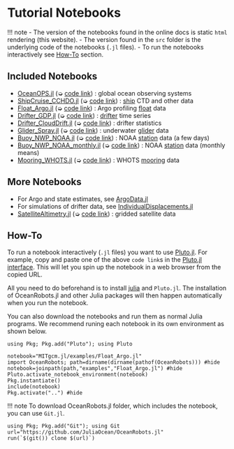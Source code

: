 # Tutorial Notebooks

!!! note
    - The version of the notebooks found in the online docs is static `html` rendering (this website).
    - The version found in the `src` folder is the underlying code of the notebooks (`.jl` files).
    - To run the notebooks interactively see [How-To](@ref) section.

## Included Notebooks

- [OceanOPS.jl](OceanOPS.html) (➭ [code link](https://raw.githubusercontent.com/JuliaOcean/OceanRobots.jl/master/examples/OceanOPS.jl)) : global ocean observing systems
- [ShipCruise\_CCHDO.jl](ShipCruise_CCHDO.html) (➭ [code link](https://raw.githubusercontent.com/JuliaOcean/OceanRobots.jl/master/examples/ShipCruise_CCHDO.jl)) : [ship](https://cchdo.ucsd.edu) CTD and other data
- [Float\_Argo.jl](Float_Argo.html) (➭ [code link](https://raw.githubusercontent.com/JuliaOcean/OceanRobots.jl/master/examples/Float_Argo.jl)) : Argo profiling [float](https://argo.ucsd.edu) data
- [Drifter\_GDP.jl](Drifter_GDP.html) (➭ [code link](https://raw.githubusercontent.com/JuliaOcean/OceanRobots.jl/master/examples/Drifter_GDP.jl)) : [drifter](https://www.aoml.noaa.gov/phod/gdp/hourly_data.php) time series
- [Drifter\_CloudDrift.jl](Drifter_CloudDrift.html) (➭ [code link](https://github.com/JuliaOcean/OceanRobots.jl/blob/master/examples/Drifter_CloudDrift.jl)) : drifter statistics
- [Glider\_Spray.jl](Glider_Spray.html) (➭ [code link](https://raw.githubusercontent.com/JuliaOcean/OceanRobots.jl/master/examples/Glider_Spray.jl)) : underwater [glider](http://spraydata.ucsd.edu/projects/) data
- [Buoy\_NWP\_NOAA.jl](Buoy_NWP_NOAA.html) (➭ [code link](https://raw.githubusercontent.com/JuliaOcean/OceanRobots.jl/master/examples/Buoy_NWP_NOAA.jl)) : NOAA [station](https://www.ndbc.noaa.gov/) data (a few days)
- [Buoy\_NWP\_NOAA\_monthly.jl](Buoy_NWP_NOAA_monthly.html) (➭ [code link](https://raw.githubusercontent.com/JuliaOcean/OceanRobots.jl/master/examples/Buoy_NWP_NOAA_monthly.jl)) : NOAA [station](https://www.ndbc.noaa.gov/) data (monthly means) 
- [Mooring\_WHOTS.jl](Mooring_WHOTS.html) (➭ [code link](https://raw.githubusercontent.com/JuliaOcean/OceanRobots.jl/master/examples/Mooring_WHOTS.jl)) : WHOTS [mooring](http://www.soest.hawaii.edu/whots/wh_data.html) data
	
## More Notebooks

- For Argo and state estimates, see [ArgoData.jl](https://github.com/JuliaOcean/ArgoData.jl)
- For simulations of drifter data, see [IndividualDisplacements.jl](https://github.com/JuliaClimate/IndividualDisplacements.jl)
- [SatelliteAltimetry.jl](SatelliteAltimetry.html) (➭ [code link](https://raw.githubusercontent.com/JuliaOcean/OceanRobots.jl/master/examples/SatelliteAltimetry.jl)) : gridded satellite data

## How-To

To run a notebook interactively (`.jl` files) you want to use [Pluto.jl](https://github.com/fonsp/Pluto.jl). For example, copy and paste one of the above `code link`s in the [Pluto.jl interface](https://github.com/fonsp/Pluto.jl/wiki/🔎-Basic-Commands-in-Pluto). This will let you spin up the notebook in a web browser from the copied URL.

All you need to do beforehand is to install [julia](https://julialang.org) and `Pluto.jl`. The installation of OceanRobots.jl and other Julia packages will then happen automatically when you run the notebook. 

You can also download the notebooks and run them as normal Julia programs. We recommend runing each notebook in its own environment as shown below. 

```@example 1
using Pkg; Pkg.add("Pluto"); using Pluto

notebook="MITgcm.jl/examples/Float_Argo.jl"
import OceanRobots; path=dirname(dirname(pathof(OceanRobots))) #hide
notebook=joinpath(path,"examples","Float_Argo.jl") #hide
Pluto.activate_notebook_environment(notebook)
Pkg.instantiate()
include(notebook)
Pkg.activate("..") #hide
```

!!! note
    To download OceanRobots.jl folder, which includes the notebook, you can use `Git.jl`.

```
using Pkg; Pkg.add("Git"); using Git
url="https://github.com/JuliaOcean/OceanRobots.jl"
run(`$(git()) clone $(url)`)
```
